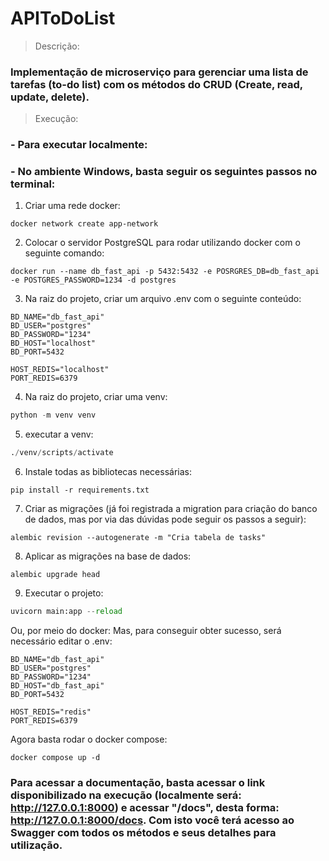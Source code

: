 ﻿# APIToDoList

> Descrição:
### Implementação de microserviço para gerenciar uma lista de tarefas (to-do list) com os métodos do CRUD (Create, read, update, delete).

> Execução:

### - Para executar localmente:
### - No ambiente Windows, basta seguir os seguintes passos no terminal:
1. Criar uma rede docker:
~~~
docker network create app-network
~~~
2. Colocar o servidor PostgreSQL para rodar utilizando docker com o seguinte comando:
~~~
docker run --name db_fast_api -p 5432:5432 -e POSRGRES_DB=db_fast_api -e POSTGRES_PASSWORD=1234 -d postgres
~~~
3. Na raiz do projeto, criar um arquivo .env com o seguinte conteúdo:
~~~
BD_NAME="db_fast_api"
BD_USER="postgres"
BD_PASSWORD="1234"
BD_HOST="localhost"
BD_PORT=5432

HOST_REDIS="localhost"
PORT_REDIS=6379
~~~
4. Na raiz do projeto, criar uma venv:
~~~python
python -m venv venv
~~~
5. executar a venv:
~~~python
./venv/scripts/activate
~~~
6. Instale todas as bibliotecas necessárias:
~~~
pip install -r requirements.txt
~~~
7. Criar as migrações (já foi registrada a migration para criação do banco de dados, mas por via das dúvidas pode seguir os passos a seguir):
~~~~
alembic revision --autogenerate -m "Cria tabela de tasks"
~~~~
8. Aplicar as migrações na base de dados:
~~~~
alembic upgrade head
~~~~
9. Executar o projeto:
~~~python
uvicorn main:app --reload
~~~
Ou, por meio do docker:
Mas, para conseguir obter sucesso, será necessário editar o .env:
~~~
BD_NAME="db_fast_api"
BD_USER="postgres"
BD_PASSWORD="1234"
BD_HOST="db_fast_api"
BD_PORT=5432

HOST_REDIS="redis"
PORT_REDIS=6379
~~~
Agora basta rodar o docker compose:
~~~
docker compose up -d
~~~
### Para acessar a documentação, basta acessar o link disponibilizado na execução (localmente será: http://127.0.0.1:8000) e acessar "/docs", desta forma: http://127.0.0.1:8000/docs. Com isto você terá acesso ao Swagger com todos os métodos e seus detalhes para utilização.
